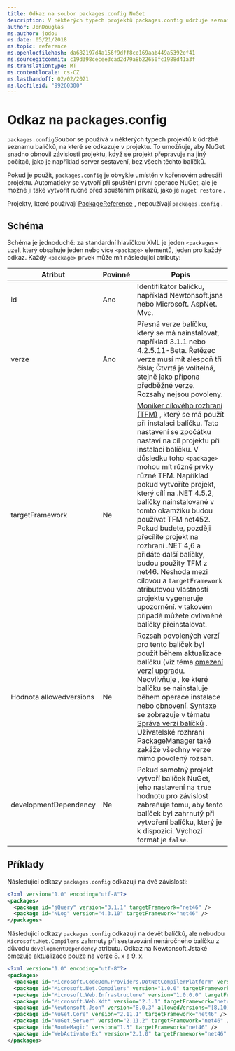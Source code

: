 ```yaml
---
title: Odkaz na soubor packages.config NuGet
description: V některých typech projektů packages.config udržuje seznam balíčků NuGet použitých v projektu.
author: JonDouglas
ms.author: jodou
ms.date: 05/21/2018
ms.topic: reference
ms.openlocfilehash: da682197d4a156f9dff8ce169aab449a5392ef41
ms.sourcegitcommit: c19d398cecee3cad2d79a8b22650fc1988d41a3f
ms.translationtype: MT
ms.contentlocale: cs-CZ
ms.lasthandoff: 02/02/2021
ms.locfileid: "99260300"
---
```

# <a name="packagesconfig-reference"></a>Odkaz na packages.config

`packages.config`Soubor se používá v některých typech projektů k údržbě seznamu balíčků, na které se odkazuje v projektu. To umožňuje, aby NuGet snadno obnovil závislosti projektu, když se projekt přepravuje na jiný počítač, jako je například server sestavení, bez všech těchto balíčků.

Pokud je použit, `packages.config` je obvykle umístěn v kořenovém adresáři projektu. Automaticky se vytvoří při spuštění první operace NuGet, ale je možné ji také vytvořit ručně před spuštěním příkazů, jako je `nuget restore` .

Projekty, které používají [PackageReference](../consume-packages/Package-References-in-Project-Files.md) , nepoužívají `packages.config` .

## <a name="schema"></a>Schéma

Schéma je jednoduché: za standardní hlavičkou XML je jeden `<packages>` uzel, který obsahuje jeden nebo více `<package>` elementů, jeden pro každý odkaz. Každý `<package>` prvek může mít následující atributy:

| Atribut | Povinné | Popis |
| --- | --- | --- |
| id | Ano | Identifikátor balíčku, například Newtonsoft.jsna nebo Microsoft. AspNet. Mvc. | 
| verze | Ano | Přesná verze balíčku, který se má nainstalovat, například 3.1.1 nebo 4.2.5.11-Beta. Řetězec verze musí mít alespoň tři čísla; Čtvrtá je volitelná, stejně jako přípona předběžné verze. Rozsahy nejsou povoleny. | 
| targetFramework | Ne | [Moniker cílového rozhraní (TFM)](target-frameworks.md) , který se má použít při instalaci balíčku. Tato nastavení se zpočátku nastaví na cíl projektu při instalaci balíčku. V důsledku toho `<package>` mohou mít různé prvky různé TFM. Například pokud vytvoříte projekt, který cílí na .NET 4.5.2, balíčky nainstalované v tomto okamžiku budou používat TFM net452. Pokud budete, později přecílíte projekt na rozhraní .NET 4,6 a přidáte další balíčky, budou použity TFM z net46. Neshoda mezi cílovou a `targetFramework` atributovou vlastností projektu vygeneruje upozornění. v takovém případě můžete ovlivněné balíčky přeinstalovat. | 
| Hodnota allowedversions | Ne | Rozsah povolených verzí pro tento balíček byl použit během aktualizace balíčku (viz téma [omezení verzí upgradu](../consume-packages/reinstalling-and-updating-packages.md#constraining-upgrade-versions). Neovlivňuje *,* ke které balíčku se nainstaluje během operace instalace nebo obnovení. Syntaxe se zobrazuje v tématu [Správa verzí balíčků](../concepts/package-versioning.md#version-ranges) . Uživatelské rozhraní PackageManager také zakáže všechny verze mimo povolený rozsah. | 
| developmentDependency | Ne | Pokud samotný projekt vytvoří balíček NuGet, jeho nastavení na `true` hodnotu pro závislost zabraňuje tomu, aby tento balíček byl zahrnutý při vytvoření balíčku, který je k dispozici. Výchozí formát je `false`. | 

## <a name="examples"></a>Příklady

Následující odkazy `packages.config` odkazují na dvě závislosti:

```xml
<?xml version="1.0" encoding="utf-8"?>
<packages>
  <package id="jQuery" version="3.1.1" targetFramework="net46" />
  <package id="NLog" version="4.3.10" targetFramework="net46" />
</packages>
```

Následující odkazy `packages.config` odkazují na devět balíčků, ale nebudou `Microsoft.Net.Compilers` zahrnuty při sestavování nenáročného balíčku z důvodu `developmentDependency` atributu. Odkaz na Newtonsoft.Jstaké omezuje aktualizace pouze na verze 8. x a 9. x.

```xml
<?xml version="1.0" encoding="utf-8"?>
<packages>
  <package id="Microsoft.CodeDom.Providers.DotNetCompilerPlatform" version="1.0.0" targetFramework="net46" />
  <package id="Microsoft.Net.Compilers" version="1.0.0" targetFramework="net46" developmentDependency="true" />
  <package id="Microsoft.Web.Infrastructure" version="1.0.0.0" targetFramework="net46" />
  <package id="Microsoft.Web.Xdt" version="2.1.1" targetFramework="net46" />
  <package id="Newtonsoft.Json" version="8.0.3" allowedVersions="[8,10)" targetFramework="net46" />
  <package id="NuGet.Core" version="2.11.1" targetFramework="net46" />
  <package id="NuGet.Server" version="2.11.2" targetFramework="net46" />
  <package id="RouteMagic" version="1.3" targetFramework="net46" />
  <package id="WebActivatorEx" version="2.1.0" targetFramework="net46" />
</packages>
```
